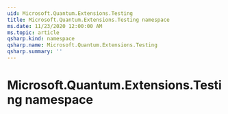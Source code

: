 ```yaml
---
uid: Microsoft.Quantum.Extensions.Testing
title: Microsoft.Quantum.Extensions.Testing namespace
ms.date: 11/23/2020 12:00:00 AM
ms.topic: article
qsharp.kind: namespace
qsharp.name: Microsoft.Quantum.Extensions.Testing
qsharp.summary: ''
---
```


# Microsoft.Quantum.Extensions.Testing namespace



